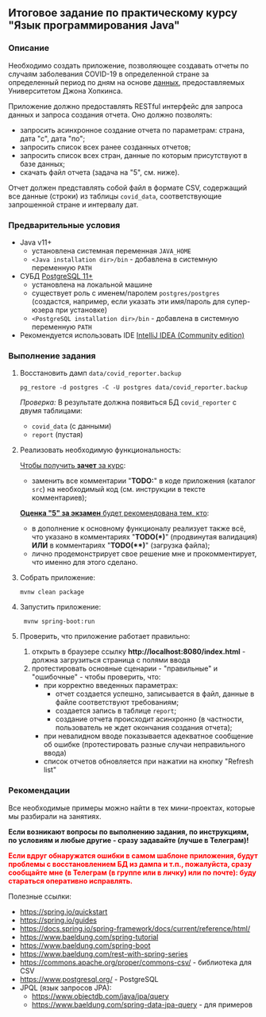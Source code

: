 ## Итоговое задание по практическому курсу "Язык программирования Java"

### Описание

Необходимо создать приложение, позволяющее создавать отчеты по случаям 
заболевания COVID-19 в определенной стране за определенный период по дням
на основе <a href="https://github.com/CSSEGISandData/COVID-19">данных</a>,
предоставляемых Университетом Джона Хопкинса.

Приложение должно предоставлять RESTful интерфейс для запроса данных и запроса 
создания отчета. Оно должно позволять:
- запросить асинхронное создание отчета по параметрам: страна, дата "с", дата "по";
- запросить список всех ранее созданных отчетов;
- запросить список всех стран, данные по которым присутствуют в базе данных;
- скачать файл отчета (задача на "5", см. ниже).

Отчет должен представлять собой файл в формате CSV, содержащий все данные (строки) из таблицы
`covid_data`, соответствующие запрошенной стране и интервалу дат.

### Предварительные условия

- Java v11+
  - установлена системная переменная `JAVA_HOME`
  - `<Java installation dir>/bin` - добавлена в системную переменную `PATH`
- СУБД <a href="https://www.postgresql.org/">PostgreSQL 11+</a> 
  - установлена на локальной машине
  - существует роль с именем/паролем `postgres/postgres` (создастся, например, если 
    указать эти имя/пароль для супер-юзера при установке)
  - `<PostgreSQL installation dir>/bin` - добавлена в системную переменную `PATH`
- Рекомендуется использовать IDE <a href="https://www.jetbrains.com/ru-ru/idea/download/">IntelliJ IDEA (Community edition)</a>

### Выполнение задания

1. Восстановить дамп `data/covid_reporter.backup`
    ```commandline
    pg_restore -d postgres -C -U postgres data/covid_reporter.backup
    ```
   _Проверка:_ В результате должна появиться БД `covid_reporter` с двумя таблицами:
   - `covid_data` (с данными)
   - `report` (пустая)


2. Реализовать необходимую функциональность:
   
   <u>Чтобы получить **зачет** за курс</u>:
      - заменить все комментарии "**TODO:**" в коде приложения (каталог `src`)
        на необходимый код (см. инструкции в тексте комментариев);
   
   <u>**Оценка "5" за экзамен** будет рекомендована тем, кто</u>:
     
      - в дополнение к основному функционалу реализует также всё, что указано в комментариях
      "**TODO(\*)**" (продвинутая валидация) **ИЛИ** в комментариях "**TODO(\*\*)**" (загрузка файла);
      - лично продемонстрирует свое решение мне и прокомментирует, что именно для этого сделано. 


3. Собрать приложение: 
   ```commandline
   mvnw clean package
   ```
4. Запустить приложение: 
   ```commandline
    mvnw spring-boot:run
   ```
5. Проверить, что приложение работает правильно:
    1. открыть в браузере ссылку **http://localhost:8080/index.html** - должна загрузиться страница с полями ввода
    2. протестировать основные сценарии - "правильные" и "ошибочные" - чтобы проверить, что:
        - при корректно введенных параметрах:
          - отчет создается успешно, записывается в файл, данные в файле соответствуют требованиям;
          - создается запись в таблице `report`;
          - создание отчета происходит асинхронно (в частности, пользователь не ждет окончания создания отчета);
        - при невалидном вводе показывается адекватное сообщение об ошибке (протестировать разные случаи неправильного ввода)
        - список отчетов обновляется при нажатии на кнопку "Refresh list"


### Рекомендации
Все необходимые примеры можно найти в тех мини-проектах, которые мы разбирали на занятиях.

**Если возникают вопросы по выполнению задания, по инструкциям, по условиям и любые другие - 
сразу задавайте (лучше в Телеграм)!** 

<span style="color: red; font-weight: bold">
Если вдруг обнаружатся ошибки в самом шаблоне приложения, будут проблемы с восстановлением БД из дампа и т.п.,
пожалуйста, сразу сообщайте мне (в Телеграм (в группе или в личку) или по почте): буду стараться оперативно исправлять.
</span>

Полезные ссылки:
- https://spring.io/quickstart
- https://spring.io/guides
- https://docs.spring.io/spring-framework/docs/current/reference/html/
- https://www.baeldung.com/spring-tutorial
- https://www.baeldung.com/spring-boot
- https://www.baeldung.com/rest-with-spring-series
- https://commons.apache.org/proper/commons-csv/ - библиотека для CSV
- https://www.postgresql.org/ - PostgreSQL
- JPQL (язык запросов JPA):
  - https://www.objectdb.com/java/jpa/query
  - https://www.baeldung.com/spring-data-jpa-query - для примеров
